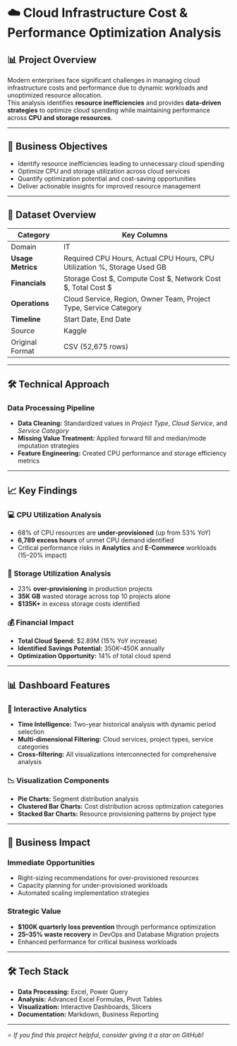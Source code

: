# ☁️ Cloud Infrastructure Cost & Performance Optimization Analysis

## 📊 Project Overview
Modern enterprises face significant challenges in managing cloud infrastructure costs and performance due to dynamic workloads and unoptimized resource allocation.  
This analysis identifies **resource inefficiencies** and provides **data-driven strategies** to optimize cloud spending while maintaining performance across **CPU and storage resources**.

---

## 🎯 Business Objectives
- Identify resource inefficiencies leading to unnecessary cloud spending  
- Optimize CPU and storage utilization across cloud services  
- Quantify optimization potential and cost-saving opportunities  
- Deliver actionable insights for improved resource management  

---

## 📁 Dataset Overview

| Category | Key Columns |
|-----------|--------------|
| Domain | IT |
| **Usage Metrics** | Required CPU Hours, Actual CPU Hours, CPU Utilization %, Storage Used GB |
| **Financials** | Storage Cost $, Compute Cost $, Network Cost $, Total Cost $ |
| **Operations** | Cloud Service, Region, Owner Team, Project Type, Service Category |
| **Timeline** | Start Date, End Date |
| Source | Kaggle |
| Original Format	 | CSV (52,675 rows)   |


---

## 🛠️ Technical Approach

### Data Processing Pipeline
- **Data Cleaning:** Standardized values in *Project Type*, *Cloud Service*, and *Service Category*  
- **Missing Value Treatment:** Applied forward fill and median/mode imputation strategies  
- **Feature Engineering:** Created CPU performance and storage efficiency metrics  

---

## 📈 Key Findings

### 💻 CPU Utilization Analysis
- 68% of CPU resources are **under-provisioned** (up from 53% YoY)  
- **6,789 excess hours** of unmet CPU demand identified  
- Critical performance risks in **Analytics** and **E-Commerce** workloads (15–20% impact)  

### 💾 Storage Utilization Analysis
- 23% **over-provisioning** in production projects  
- **35K GB** wasted storage across top 10 projects alone  
- **$135K+** in excess storage costs identified  

### 💰 Financial Impact
- **Total Cloud Spend:** $2.89M (15% YoY increase)  
- **Identified Savings Potential:** $350K–$450K annually  
- **Optimization Opportunity:** 14% of total cloud spend  

---

## 📊 Dashboard Features

### 🧭 Interactive Analytics
- **Time Intelligence:** Two-year historical analysis with dynamic period selection  
- **Multi-dimensional Filtering:** Cloud services, project types, service categories  
- **Cross-filtering:** All visualizations interconnected for comprehensive analysis  

### 📉 Visualization Components
- **Pie Charts:** Segment distribution analysis  
- **Clustered Bar Charts:** Cost distribution across optimization categories  
- **Stacked Bar Charts:** Resource provisioning patterns by project type  

---

## 🚀 Business Impact

### Immediate Opportunities
- Right-sizing recommendations for over-provisioned resources  
- Capacity planning for under-provisioned workloads  
- Automated scaling implementation strategies  

### Strategic Value
- **$100K quarterly loss prevention** through performance optimization  
- **25–35% waste recovery** in DevOps and Database Migration projects  
- Enhanced performance for critical business workloads  

---

## 🛠️ Tech Stack
- **Data Processing:** Excel, Power Query  
- **Analysis:** Advanced Excel Formulas, Pivot Tables  
- **Visualization:** Interactive Dashboards, Slicers  
- **Documentation:** Markdown, Business Reporting  

---



⭐ *If you find this project helpful, consider giving it a star on GitHub!*
